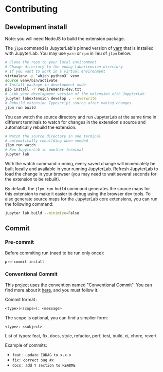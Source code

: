# Contributing

## Development install

Note: you will need NodeJS to build the extension package.

The `jlpm` command is JupyterLab's pinned version of
[yarn](https://yarnpkg.com/) that is installed with JupyterLab. You may use
`yarn` or `npm` in lieu of `jlpm` below.

```bash
# Clone the repo to your local environment
# Change directory to the eodag-labextension directory
# If you want to work in a virtual environment
virtualenv -p `which python3` venv
source venv/bin/activate
# Install package in development mode
pip install -r requirements-dev.txt
# Link your development version of the extension with JupyterLab
jupyter labextension develop . --overwrite
# Rebuild extension Typescript source after making changes
jlpm run build
```

You can watch the source directory and run JupyterLab at the same time in
different terminals to watch for changes in the extension's source and
automatically rebuild the extension.

```bash
# Watch the source directory in one terminal
# automatically rebuilding when needed
jlpm run watch
# Run JupyterLab in another terminal
jupyter lab
```

With the watch command running, every saved change will immediately be built
locally and available in your running JupyterLab. Refresh JupyterLab to load
the change in your browser (you may need to wait several seconds for the
extension to be rebuilt).

By default, the `jlpm run build` command generates the source maps for this
extension to make it easier to debug using the browser dev tools. To also
generate source maps for the JupyterLab core extensions, you can run the
following command:

```bash
jupyter lab build --minimize=False
```

## Commit

### Pre-commit

Before commiting run (need to be run only once):

```bash
pre-commit install
```

### Conventional Commit

This project uses the convention named "Conventional Commit". You can find more about it
[here](https://www.conventionalcommits.org/en/v1.0.0/), and you must follow it.

Commit format :

```txt
<type>(<scope>): <message>
```

The scope is optional, you can find a simplier form:

```txt
<type>: <subject>
```

List of types: feat, fix, docs, style, refactor, perf, test, build, ci, chore, revert

Example of commits:

- `feat: update EODAG to x.x.x`
- `fix: correct bug #x`
- `docs: add Y section to README`
